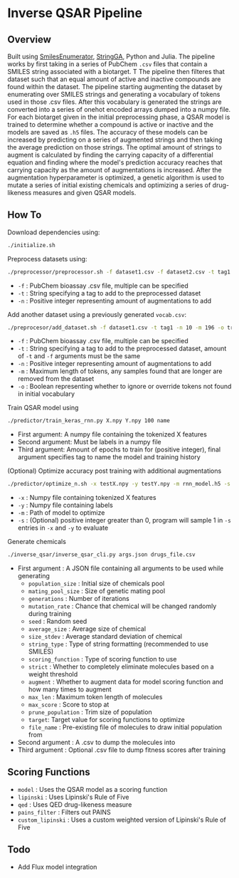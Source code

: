 # Inverse QSAR Pipeline

## Overview

Built using [SmilesEnumerator](https://github.com/EBjerrum/SMILES-enumeration), [StringGA](https://github.com/jensengroup/String-GA), Python and Julia.
The pipeline works by first taking in a series of PubChem `.csv` files that contain a SMILES string associated with a biotarget. T
The pipeline then filteres that dataset such that an equal amount of active and inactive compounds are found within the dataset.
The pipeline starting augmenting the dataset by enumerating over SMILES strings and generating a vocabulary of tokens used in those .csv files.
After this vocabulary is generated the strings are converted into a series of onehot encoded arrays dumped into a numpy file.
For each biotarget given in the initial preprocessing phase, a QSAR model is trained to determine whether a compound is active or inactive and the models are saved as `.h5` files.
The accuracy of these models can be increased by predicting on a series of augmented strings and then taking the average prediction on those strings.
The optimal amount of strings to augment is calculated by finding the carrying capacity of a differential equation and finding where the model's prediction accuracy reaches that carrying capacity as the amount of augmentations is increased.
After the augmentation hyperparameter is optimized, a genetic algorithm is used to mutate a series of initial existing chemicals and optimizing a series of drug-likeness measures and given QSAR models.

## How To

Download dependencies using:

```bash
./initialize.sh
```

Preprocess datasets using:

```bash
./preprocessor/preprocessor.sh -f dataset1.csv -f dataset2.csv -t tag1 -t tag2 -n 10
```

- `-f` : PubChem bioassay .csv file, multiple can be specified
- `-t` : String specifying a tag to add to the preprocessed dataset
- `-n` : Positive integer representing amount of augmentations to add

Add another dataset using a previously generated `vocab.csv`:

```bash
./preprocesor/add_dataset.sh -f dataset1.csv -t tag1 -n 10 -m 196 -o true
```

- `-f` : PubChem bioassay .csv file, multiple can be specified
- `-t` : String specifying a tag to add to the preprocessed dataset, amount of `-t` and `-f` arguments must be the same
- `-n` : Positive integer representing amount of augmentations to add
- `-m` : Maximum length of tokens, any samples found that are longer are removed from the dataset
- `-o` : Boolean representing whether to ignore or override tokens not found in initial vocabulary

Train QSAR model using

```bash
./predictor/train_keras_rnn.py X.npy Y.npy 100 name
```

- First argument: A numpy file containing the tokenized X features
- Second argument: Must be labels in a numpy file
- Third argument: Amount of epochs to train for (positive integer), final argument specifies tag to name the model and training history

(Optional) Optimize accuracy post training with additional augmentations

```bash
./predictor/optimize_n.sh -x testX.npy -y testY.npy -m rnn_model.h5 -s 10
```

- `-x` : Numpy file containing tokenized X features
- `-y` : Numpy file containing labels
- `-m` : Path of model to optimize
- `-s` : (Optional) positive integer greater than 0, program will sample 1 in `-s` entries in `-x` and `-y` to evaluate

Generate chemicals

```bash
./inverse_qsar/inverse_qsar_cli.py args.json drugs_file.csv
```

- First argument : A JSON file containing all arguments to be used while generating
  - `population_size` : Initial size of chemicals pool
  - `mating_pool_size` : Size of genetic mating pool
  - `generations` : Number of iterations
  - `mutation_rate` : Chance that chemical will be changed randomly during training
  - `seed` : Random seed
  - `average_size` : Average size of chemical
  - `size_stdev` : Average standard deviation of chemical
  - `string_type` : Type of string formatting (recommended to use SMILES)
  - `scoring_function` : Type of scoring function to use
  - `strict` : Whether to completely eliminate molecules based on a weight threshold
  - `augment` : Whether to augment data for model scoring function and how many times to augment
  - `max_len` : Maximum token length of molecules
  - `max_score` : Score to stop at
  - `prune_population` : Trim size of population
  - `target`: Target value for scoring functions to optimize
  - `file_name` : Pre-existing file of molecules to draw initial population from
- Second argument : A .csv to dump the molecules into  
- Third argument : Optional .csv file to dump fitness scores after training

## Scoring Functions

- `model` : Uses the QSAR model as a scoring function
- `lipinski` : Uses Lipinski's Rule of Five
- `qed` : Uses QED drug-likeness measure
- `pains_filter` : Filters out PAINS
- `custom_lipinski` : Uses a custom weighted version of Lipinski's Rule of Five

## Todo

- Add Flux model integration
